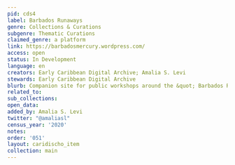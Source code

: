```yaml
---
pid: cds4
label: Barbados Runaways
genre: Collections & Curations
subgenre: Thematic Curations
claimed_genre: a platform
link: https://barbadosmercury.wordpress.com/
access: open
status: In Development
language: en
creators: Early Caribbean Digital Archive; Amalia S. Levi
stewards: Early Caribbean Digital Archive
blurb: Companion site for public workshops around the &quot; Barbados Runaways&quot;  collection.
related_to:
sub_collections:
open_data:
added_by: Amalia S. Levi
twitter: "@amaliasl"
census_year: '2020'
notes:
order: '051'
layout: caridischo_item
collection: main
---
```


